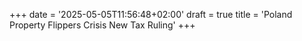 +++
date = '2025-05-05T11:56:48+02:00'
draft = true
title = 'Poland Property Flippers Crisis New Tax Ruling'
+++
